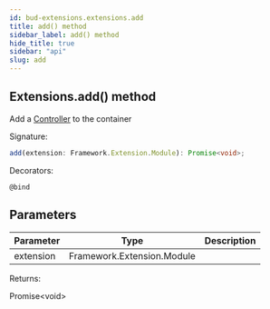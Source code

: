 ```yaml
---
id: bud-extensions.extensions.add
title: add() method
sidebar_label: add() method
hide_title: true
sidebar: "api"
slug: add
---
```


## Extensions.add() method

Add a [Controller](/api/bud-extensions/controller) to the container

Signature:

```typescript
add(extension: Framework.Extension.Module): Promise<void>;
```

Decorators:

`@bind`

## Parameters

| Parameter | Type                       | Description |
| --------- | -------------------------- | ----------- |
| extension | Framework.Extension.Module |             |

Returns:

Promise&lt;void&gt;
